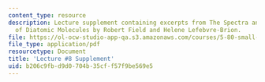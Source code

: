 ```yaml
---
content_type: resource
description: Lecture supplement containing excerpts from The Spectra and Dynamics
  of Diatomic Molecules by Robert Field and Helene Lefebvre-Brion.
file: https://ol-ocw-studio-app-qa.s3.amazonaws.com/courses/5-80-small-molecule-spectroscopy-and-dynamics-fall-2008/b206c9fbd9d0704b35cff57f9be569e5_08s_elecconfigs.pdf
file_type: application/pdf
resourcetype: Document
title: 'Lecture #8 Supplement'
uid: b206c9fb-d9d0-704b-35cf-f57f9be569e5
---
```

